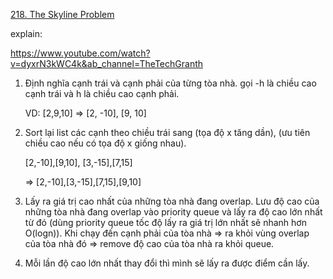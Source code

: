 [218. The Skyline Problem](https://leetcode.com/problems/the-skyline-problem/)

explain:

https://www.youtube.com/watch?v=dyxrN3kWC4k&ab_channel=TheTechGranth


1. Định nghĩa cạnh trái và cạnh phải của từng tòa nhà. gọi -h là chiều cao cạnh trái và h là chiều cao cạnh phải.

    VD: [2,9,10] => [2, -10], [9, 10]

2. Sort lại list các cạnh theo chiều trái sang (tọa độ x tăng dần),
(ưu tiên chiều cao nếu có tọa độ x giống nhau).

    [2,-10],[9,10], [3,-15],[7,15]
    
    => [2,-10],[3,-15],[7,15],[9,10]

3. Lấy ra giá trị cao nhất của những tòa nhà đang overlap. Lưu độ cao của những tòa nhà đang overlap vào priority queue và lấy ra độ cao lớn nhất từ đó (dùng priority queue tốc độ lấy ra giá trị lớn nhất sẽ nhanh hơn O(logn)).
Khi chạy đến cạnh phải của tòa nhà => ra khỏi vùng overlap của tòa nhà đó => remove độ cao của tòa nhà ra khỏi queue.

3. Mỗi lần độ cao lớn nhất thay đổi thì mình sẽ lấy ra được điểm cần lấy.

